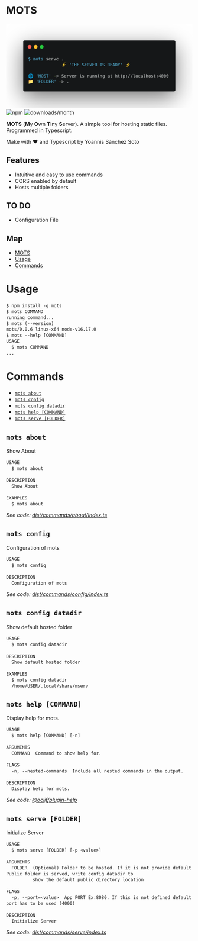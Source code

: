 # MOTS

![screenshot](img/screen.png)
![npm](https://img.shields.io/npm/v/mots)
![downloads/month](https://img.shields.io/npm/dm/mots)

**MOTS** (**M**y **O**wn **T**iny **S**erver). A simple tool for hosting static files. Programmed in Typescript.

  Make with ❤️ and Typescript
  by Yoannis Sánchez Soto

## Features

* Intuitive and easy to use commands
* CORS enabled by default
* Hosts multiple folders

## TO DO

* Configuration File

## Map

<!-- toc -->
* [MOTS](#mots)
* [Usage](#usage)
* [Commands](#commands)
<!-- tocstop -->
# Usage
<!-- usage -->
```sh-session
$ npm install -g mots
$ mots COMMAND
running command...
$ mots (--version)
mots/0.0.6 linux-x64 node-v16.17.0
$ mots --help [COMMAND]
USAGE
  $ mots COMMAND
...
```
<!-- usagestop -->
# Commands
<!-- commands -->
* [`mots about`](#mots-about)
* [`mots config`](#mots-config)
* [`mots config datadir`](#mots-config-datadir)
* [`mots help [COMMAND]`](#mots-help-command)
* [`mots serve [FOLDER]`](#mots-serve-folder)

## `mots about`

Show About

```
USAGE
  $ mots about

DESCRIPTION
  Show About

EXAMPLES
  $ mots about
```

_See code: [dist/commands/about/index.ts](https://github.com/yossTheDev/mots/blob/v0.0.6/dist/commands/about/index.ts)_

## `mots config`

Configuration of mots

```
USAGE
  $ mots config

DESCRIPTION
  Configuration of mots
```

_See code: [dist/commands/config/index.ts](https://github.com/yossTheDev/mots/blob/v0.0.6/dist/commands/config/index.ts)_

## `mots config datadir`

Show default hosted folder

```
USAGE
  $ mots config datadir

DESCRIPTION
  Show default hosted folder

EXAMPLES
  $ mots config datadir
  /home/USER/.local/share/mserv
```

## `mots help [COMMAND]`

Display help for mots.

```
USAGE
  $ mots help [COMMAND] [-n]

ARGUMENTS
  COMMAND  Command to show help for.

FLAGS
  -n, --nested-commands  Include all nested commands in the output.

DESCRIPTION
  Display help for mots.
```

_See code: [@oclif/plugin-help](https://github.com/oclif/plugin-help/blob/v5.1.12/src/commands/help.ts)_

## `mots serve [FOLDER]`

Initialize Server

```
USAGE
  $ mots serve [FOLDER] [-p <value>]

ARGUMENTS
  FOLDER  (Optional) Folder to be hosted. If it is not provide default Public folder is served, write config datadir to
          show the default public directory location

FLAGS
  -p, --port=<value>  App PORT Ex:8080. If this is not defined default port has to be used (4000)

DESCRIPTION
  Initialize Server
```

_See code: [dist/commands/serve/index.ts](https://github.com/yossTheDev/mots/blob/v0.0.6/dist/commands/serve/index.ts)_
<!-- commandsstop -->
